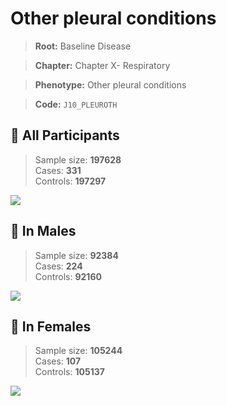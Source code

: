 # Other pleural conditions

> **Root:** Baseline Disease  

> **Chapter:** Chapter X- Respiratory  

> **Phenotype:** Other pleural conditions  

> **Code:** `J10_PLEUROTH`

## 🧪 All Participants  
> Sample size: **197628**  
> Cases: **331**  
> Controls: **197297**
<img src="/Disease/Figures/ALL/Incidence/J10_PLEUROTH.png"/>
<CsvTable src="/public/Disease/Data/ALL/Incidence/COX_J10_PLEUROTH.csv" label="🔍 View full results" />

## 👨 In Males  
> Sample size: **92384**  
> Cases: **224**  
> Controls: **92160**
<img src="/Disease/Figures/Male/Incidence/J10_PLEUROTH.png"/>
<CsvTable src="/public/Disease/Data/Male/Incidence/COX_J10_PLEUROTH.csv" label="🔍 View full results" />

## 👩 In Females  
> Sample size: **105244**  
> Cases: **107**  
> Controls: **105137**
<img src="/Disease/Figures/Female/Incidence/J10_PLEUROTH.png"/>
<CsvTable src="/public/Disease/Data/Female/Incidence/COX_J10_PLEUROTH.csv" label="🔍 View full results" />
